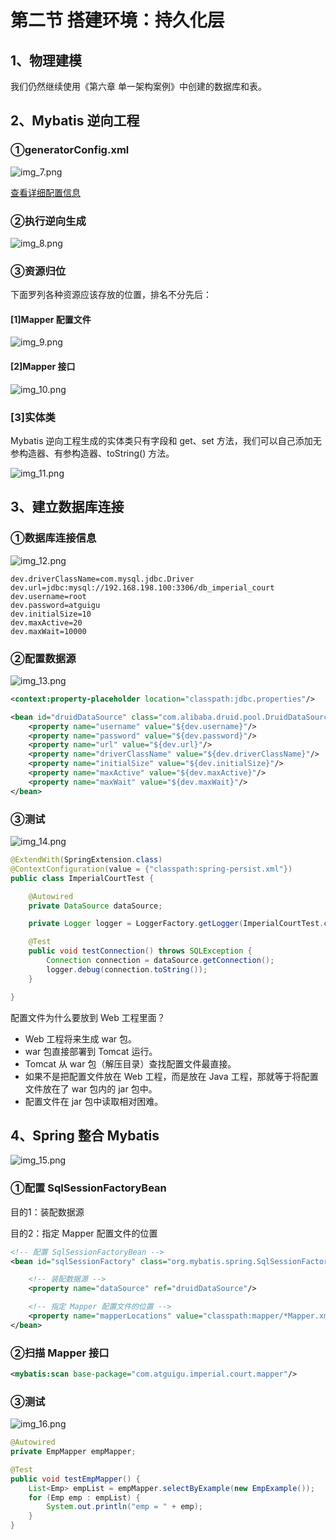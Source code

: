 # 第二节 搭建环境：持久化层

## 1、物理建模

我们仍然继续使用《第六章 单一架构案例》中创建的数据库和表。

## 2、Mybatis 逆向工程

### ①generatorConfig.xml

![img_7.png](picture/img_7.png)

[查看详细配置信息](../../../pro06-demo-ssm/demo-module06-generate/src/main/resources/generatorConfig.xml)

### ②执行逆向生成

![img_8.png](picture/img_8.png)

### ③资源归位

下面罗列各种资源应该存放的位置，排名不分先后：

#### [1]Mapper 配置文件

![img_9.png](picture/img_9.png)

#### [2]Mapper 接口

![img_10.png](picture/img_10.png)

### [3]实体类

Mybatis 逆向工程生成的实体类只有字段和 get、set 方法，我们可以自己添加无参构造器、有参构造器、toString() 方法。

![img_11.png](picture/img_11.png)

## 3、建立数据库连接

### ①数据库连接信息

![img_12.png](picture/img_12.png)

```properties
dev.driverClassName=com.mysql.jdbc.Driver
dev.url=jdbc:mysql://192.168.198.100:3306/db_imperial_court
dev.username=root
dev.password=atguigu
dev.initialSize=10
dev.maxActive=20
dev.maxWait=10000
```

### ②配置数据源

![img_13.png](picture/img_13.png)

```xml
<context:property-placeholder location="classpath:jdbc.properties"/>

<bean id="druidDataSource" class="com.alibaba.druid.pool.DruidDataSource">
    <property name="username" value="${dev.username}"/>
    <property name="password" value="${dev.password}"/>
    <property name="url" value="${dev.url}"/>
    <property name="driverClassName" value="${dev.driverClassName}"/>
    <property name="initialSize" value="${dev.initialSize}"/>
    <property name="maxActive" value="${dev.maxActive}"/>
    <property name="maxWait" value="${dev.maxWait}"/>
</bean>
```

### ③测试

![img_14.png](picture/img_14.png)

```java
@ExtendWith(SpringExtension.class)
@ContextConfiguration(value = {"classpath:spring-persist.xml"})
public class ImperialCourtTest {

    @Autowired
    private DataSource dataSource;

    private Logger logger = LoggerFactory.getLogger(ImperialCourtTest.class);

    @Test
    public void testConnection() throws SQLException {
        Connection connection = dataSource.getConnection();
        logger.debug(connection.toString());
    }

}
```

配置文件为什么要放到 Web 工程里面？

* Web 工程将来生成 war 包。
* war 包直接部署到 Tomcat 运行。
* Tomcat 从 war 包（解压目录）查找配置文件最直接。
* 如果不是把配置文件放在 Web 工程，而是放在 Java 工程，那就等于将配置文件放在了 war 包内的 jar 包中。
* 配置文件在 jar 包中读取相对困难。

## 4、Spring 整合 Mybatis

![img_15.png](picture/img_15.png)

### ①配置 SqlSessionFactoryBean

目的1：装配数据源

目的2：指定 Mapper 配置文件的位置

```xml
<!-- 配置 SqlSessionFactoryBean -->
<bean id="sqlSessionFactory" class="org.mybatis.spring.SqlSessionFactoryBean">

    <!-- 装配数据源 -->
    <property name="dataSource" ref="druidDataSource"/>

    <!-- 指定 Mapper 配置文件的位置 -->
    <property name="mapperLocations" value="classpath:mapper/*Mapper.xml"/>
</bean>
```

### ②扫描 Mapper 接口

```xml
<mybatis:scan base-package="com.atguigu.imperial.court.mapper"/>
```

### ③测试

![img_16.png](picture/img_16.png)

```java
@Autowired
private EmpMapper empMapper;

@Test
public void testEmpMapper() {
    List<Emp> empList = empMapper.selectByExample(new EmpExample());
    for (Emp emp : empList) {
        System.out.println("emp = " + emp);
    }
}
```